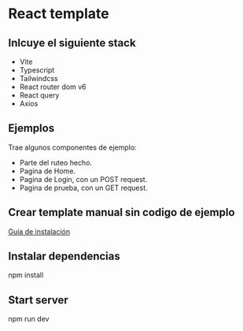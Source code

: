 # React template

## Inlcuye el siguiente stack
- Vite
- Typescript
- Tailwindcss
- React router dom v6
- React query
- Axios

## Ejemplos
Trae algunos componentes de ejemplo:
- Parte del ruteo hecho.
- Pagina de Home.
- Pagina de Login, con un POST request.
- Pagina de prueba, con un GET request.

## Crear template manual sin codigo de ejemplo
[Guia de instalación](./INSTALLATION_GUIDE.md)

## Instalar dependencias
npm install

## Start server
npm run dev